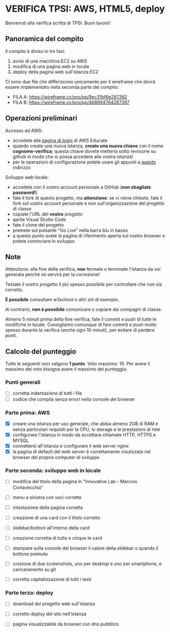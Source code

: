 # VERIFICA TPSI: AWS, HTML5, deploy

Benvenuti alla verifica scritta di TPSI. Buon lavoro!

## Panoramica del compito
Il compito è diviso in tre fasi:
1. avvio di una macchina EC2 su AWS
1. modifica di una pagina web in locale
1. deploy della pagina web sull'istanza EC2

Ci sono due file che differiscono unicamente per il wireframe che dovrà essere implementato nella seconda parte del compito:
- FILA A: https://wireframe.cc/pro/pp/9ec31bf6e287392
- FILA B: https://wireframe.cc/pro/pp/4b8694764287397


## Operazioni preliminari
Accesso ad AWS:
- accedete alla [pagina di login](https://www.awseducate.com/signin/SiteLogin) di AWS Educate
- quando create una nuova istanza, **create una nuova chiave** con il nome **cognome-verifica**; questa chiave dovete metterla sotto revisione su github in modo che io possa accedere alla vostra istanza!
- per le operazioni di configurazione potete usare gli appunti a [questo](https://github.com/wbigger/tpsi-5y/) indirizzo

Sviluppo web locale:
- accedete con il vostro account personale a GitHub (**non sbagliate password!**)
- fate il fork di questo progetto, ma **attenzione**: se vi viene chiesto, fate il fork sul vostro account personale e non sull'organizzazione del progetto di classe
- copiate l'URL del **vostro** progetto
- aprite Visual Studio Code
- fate il clone del progetto
- premete sul pulsante "Go Live" nella barra blu in basso
- a questo punto avete la pagina di riferimento aperta sul vostro browser e potete cominciare lo sviluppo

## Note
Attenzione: alla fine della verifica, **non** fermate o terminate l'istanza da voi generata perché mi servirà per la correzione!

Testate il vostro progetto il più spesso possibile per controllare che non sia corretto.

**È possibile** consultare w3school o altri siti di esempio.

Al contrario, **non è possibile** comunicare o copiare dai compagni di classe.

Almeno 5 minuti prima della fine verifica, fate il commit e push di tutte le modifiche in locale. Consigliamo comunque di fare commit e push molto spesso durante la verifica (anche ogni 10 minuti), per evitare di perdere punti.

## Calcolo del punteggio
Tutte le seguenti voci valgono **1 punto**.
Voto massimo: 10.
Per avere il massimo del voto bisogna avere il massimo del punteggio.


### Punti generali
- [ ] corretta indentazione di tutti i file
- [ ] codice che compila senza errori nella console del browser

### Parte prima: AWS
- [x] creare una istanza per uso generale, che abbia almeno 2GB di RAM e senza particolari requisiti per la CPU, lo storage e le prestazioni di rete
- [x] configurare l'istanza in modo da accettare chiamate HTTP, HTTPS e MYSQL
- [x] connettersi all'istanza e configurare il web server nginx
- [x] la pagina di default del web server è correttamente visulizzata nel browser del proprio computer di sviluppo

### Parte seconda: sviluppo web in locale
- [ ] modifica del titolo della pagina in "Innovative Lab - Marconi Civitavecchia"
- [ ] menu a sinistra con voci corrette
- [ ] intestazione della pagina corretta
- [ ] creazione di una card con il titolo corretto
- [ ] slidebar/bottoni all'interno della card
- [ ] creazione corretta di tutte e cinque le card
- [ ] stampare sulla console del browser il valore della slidebar o quando il bottone premuto
- [ ] crezione di due screenshots, uno per desktop e uno per smartphone, e caricaramento su git
- [ ] corretta capitalizzazione di tutti i testi


### Parte terza: deploy
- [ ] download del progetto web sull'istanza
- [ ] corretto deploy del sito nell'istanza
- [ ] pagina visualizzabile da browser con dns pubblico


